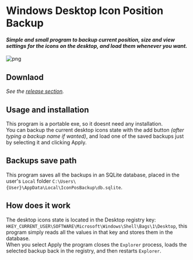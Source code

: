# Windows Desktop Icon Position Backup

#### _Simple and small program to backup current position, size and view settings for the icons on the desktop, and load them whenever you want._

![png](https://github.com/user-attachments/assets/2b5d2788-f202-48e9-8cd2-a213de93bdeb)

## Downlaod

_See the [release section](https://github.com/luca2040/IconPosBackup/releases)._

## Usage and installation

This program is a portable exe, so it doesnt need any installation.<br/>
You can backup the current desktop icons state with the add button _(after typing a backup name if wanted)_, and load one of the saved backups just by selecting it and clicking Apply.

## Backups save path

This program saves all the backups in an SQLite database, placed in the user's `Local` folder `C:\Users\{User}\AppData\Local\IconPosBackup\db.sqlite`.

## How does it work

The desktop icons state is located in the Desktop registry key: `HKEY_CURRENT_USER\SOFTWARE\Microsoft\Windows\Shell\Bags\1\Desktop`, this program simply reads all the values in that key and stores them in the database.<br/>
When you select Apply the program closes the `Explorer` process, loads the selected backup back in the registry, and then restarts `Explorer`.
